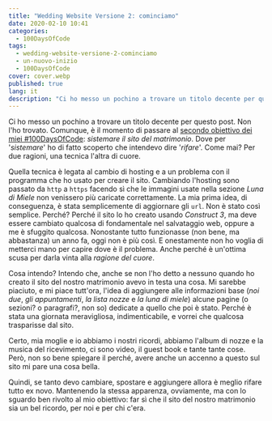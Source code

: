 ```yaml
---
title: "Wedding Website Versione 2: cominciamo"
date: 2020-02-10 10:41
categories:
  - 100DaysOfCode
tags:
  - wedding-website-versione-2-cominciamo
  - un-nuovo-inizio
  - 100DaysOfCode
cover: cover.webp
published: true
lang: it
description: "Ci ho messo un pochino a trovare un titolo decente per questo post. Non l'ho trovato. Comunque, è il momento di passare al secondo obiettivo dei miei #100DaysOfCode: sistemare il sito del matrimonio. Dove per 'sistemare' ho di fatto scoperto che intendevo dire 'rifare'. Come mai? Per due ragioni, una tecnica l'altra di cuore."
---
```

Ci ho messo un pochino a trovare un titolo decente per questo post. Non l'ho trovato. Comunque, è il momento di passare al [secondo obiettivo dei miei #100DaysOfCode](https://blog.stranianelli.com/un-nuovo-inizio/): _sistemare il sito del matrimonio_. Dove per '_sistemare_' ho di fatto scoperto che intendevo dire '_rifare_'. Come mai? Per due ragioni, una tecnica l'altra di cuore.

Quella tecnica è legata al cambio di hosting e a un problema con il programma che ho usato per creare il sito. Cambiando l'hosting sono passato da `http` a `https` facendo sì che le immagini usate nella sezione _Luna di Miele_ non venissero più caricate correttamente. La mia prima idea, di conseguenza, è stata semplicemente di aggiornare gli `url`. Non è stato così semplice. Perché? Perché il sito lo ho creato usando _Construct 3_, ma deve essere cambiato qualcosa di fondamentale nel salvataggio web, oppure a me è sfuggito qualcosa. Nonostante tutto funzionasse (non bene, ma abbastanza) un anno fa, oggi non è più così. E onestamente non ho voglia di metterci mano per capire dove è il problema. Anche perché è un'ottima scusa per darla vinta alla _ragione del cuore_.

Cosa intendo? Intendo che, anche se non l'ho detto a nessuno quando ho creato il sito del nostro matrimonio avevo in testa una cosa. Mi sarebbe piaciuto, e mi piace tutt'ora, l'idea di aggiungere alle informazioni base (_noi due_, _gli appuntamenti_, _la lista nozze_ e _la luna di miele_) alcune pagine (o sezioni? o paragrafi?, non so) dedicate a quello che poi è stato. Perché è stata una giornata meravigliosa, indimenticabile, e vorrei che qualcosa trasparisse dal sito.

Certo, mia moglie e io abbiamo i nostri ricordi, abbiamo l'album di nozze e la musica del ricevimento, ci sono video, il guest book e tante tante cose. Però, non so bene spiegare il perché, avere anche un accenno a questo sul sito mi pare una cosa bella.

Quindi, se tanto devo cambiare, spostare e aggiungere allora è meglio rifare tutto ex novo. Mantenendo la stessa apparenza, ovviamente, ma con lo sguardo ben rivolto al mio obiettivo: far sì che il sito del nostro matrimonio sia un bel ricordo, per noi e per chi c'era.
